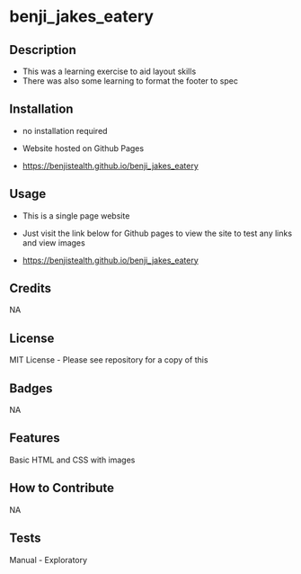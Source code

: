 # benji_jakes_eatery

## Description
- This was a learning exercise to aid layout skills
- There was also some learning to format the footer to spec

## Installation

- no installation required
- Website hosted on Github Pages

- https://benjistealth.github.io/benji_jakes_eatery

## Usage

- This is a single page website
- Just visit the link below for Github pages to view the site to test any links and view images

- https://benjistealth.github.io/benji_jakes_eatery

## Credits

NA

## License

MIT License - Please see repository for a copy of this


## Badges

NA

## Features

Basic HTML and CSS with images

## How to Contribute

NA

## Tests

Manual - Exploratory
